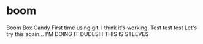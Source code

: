 # boom
Boom Box Candy
First time using git. 
I think it's working.
Test test test
Let's try this again...
I'M DOING IT DUDES!!!
THIS IS STEEVES
